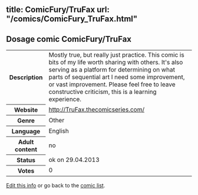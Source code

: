 title: ComicFury/TruFax
url: "/comics/ComicFury_TruFax.html"
---
Dosage comic ComicFury/TruFax
-----------------------------------------

<p id="msg"></p>
<script type="text/javascript">
if (window.location.search === '?edit_info_mail=sent_ok') {
  var elem = document.getElementById("msg");
  elem.innerHTML = 'Edited information sucessfully sent.';
  elem.className = 'ok';
}
</script>
<table class="comicinfo">
<tr>
<th>Description</th><td>Mostly true, but really just practice. This comic is bits of my life worth sharing with others. It's also serving as a platform for determining on what parts of sequential art I need some improvement, or vast improvement. Please feel free to leave constructive criticism, this is a learning experience.</td>
</tr>
<tr>
<th>Website</th><td><a href="http://TruFax.thecomicseries.com/">http://TruFax.thecomicseries.com/</a></td>
</tr>
<tr>
<th>Genre</th><td>Other</td>
</tr>
<tr>
<th>Language</th><td>English</td>
</tr>
<tr>
<th>Adult content</th><td>no</td>
</tr>
<tr>
<th>Status</th><td>ok on 29.04.2013</td>
</tr>
<tr>
<th>Votes</th><td>0</td>
</tr>
</table>

[Edit this info](ComicFury_TruFax_edit.html) or go back to the [comic list](../comic-index.html).
